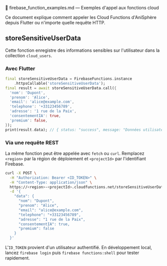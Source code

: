 📡 firebase_function_examples.md — Exemples d'appel aux fonctions cloud

Ce document explique comment appeler les Cloud Functions d'AniSphère depuis Flutter ou n'importe quelle requête HTTP.

## storeSensitiveUserData

Cette fonction enregistre des informations sensibles sur l'utilisateur dans la collection `cloud_users`.

### Avec Flutter

```dart
final storeSensitiveUserData = FirebaseFunctions.instance
    .httpsCallable('storeSensitiveUserData');
final result = await storeSensitiveUserData.call({
  'nom': 'Dupont',
  'prenom': 'Alice',
  'email': 'alice@example.com',
  'telephone': '+33123456789',
  'adresse': '1 rue de la Paix',
  'consentementIA': true,
  'premium': false,
});
print(result.data); // { status: "success", message: "Données utilisateur stockées." }
```

### Via une requête REST

La même fonction peut être appelée avec `fetch` ou `curl`. Remplacez `<region>` par la région de déploiement et `<projectId>` par l'identifiant Firebase.

```bash
curl -X POST \
  -H "Authorization: Bearer <ID_TOKEN>" \
  -H "Content-Type: application/json" \
  https://<region>-<projectId>.cloudfunctions.net/storeSensitiveUserData \
  -d '{
    "data": {
      "nom": "Dupont",
      "prenom": "Alice",
      "email": "alice@example.com",
      "telephone": "+33123456789",
      "adresse": "1 rue de la Paix",
      "consentementIA": true,
      "premium": false
    }
  }'
```

L'`ID_TOKEN` provient d'un utilisateur authentifié. En développement local, lancez `firebase login` puis `firebase functions:shell` pour tester rapidement.

